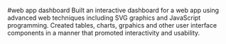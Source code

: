 #web app dashboard
Built an interactive dashboard for a web app using advanced web techniques including SVG graphics and JavaScript programming. Created tables, charts, grpahics and other user interface components in a manner that promoted interactivity and usability.
